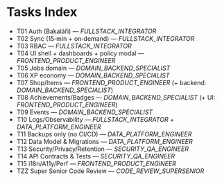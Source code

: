 # Tasks Index

- T01 Auth (Bakaláři) — *FULLSTACK_INTEGRATOR*
- T02 Sync (15‑min + on‑demand) — *FULLSTACK_INTEGRATOR*
- T03 RBAC — *FULLSTACK_INTEGRATOR*
- T04 UI shell + dashboards + policy modal — *FRONTEND_PRODUCT_ENGINEER*
- T05 Jobs domain — *DOMAIN_BACKEND_SPECIALIST*
- T06 XP economy — *DOMAIN_BACKEND_SPECIALIST*
- T07 Shop/Items — *FRONTEND_PRODUCT_ENGINEER* (+ backend: *DOMAIN_BACKEND_SPECIALIST*)
- T08 Achievements/Badges — *DOMAIN_BACKEND_SPECIALIST* (+ UI: *FRONTEND_PRODUCT_ENGINEER*)
- T09 Events — *DOMAIN_BACKEND_SPECIALIST*
- T10 Logs/Observability — *FULLSTACK_INTEGRATOR* + *DATA_PLATFORM_ENGINEER*
- T11 Backups only (no CI/CD) — *DATA_PLATFORM_ENGINEER*
- T12 Data Model & Migrations — *DATA_PLATFORM_ENGINEER*
- T13 Security/Privacy/Retention — *SECURITY_QA_ENGINEER*
- T14 API Contracts & Tests — *SECURITY_QA_ENGINEER*
- T15 i18n/A11y/Perf — *FRONTEND_PRODUCT_ENGINEER*
- TZZ Super Senior Code Review — *CODE_REVIEW_SUPERSENIOR*
